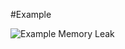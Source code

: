 #Example

![Example Memory Leak](https://cloud.githubusercontent.com/assets/696255/22401739/1445c9ce-e5a4-11e6-9271-dfeb304cc5ae.gif)
